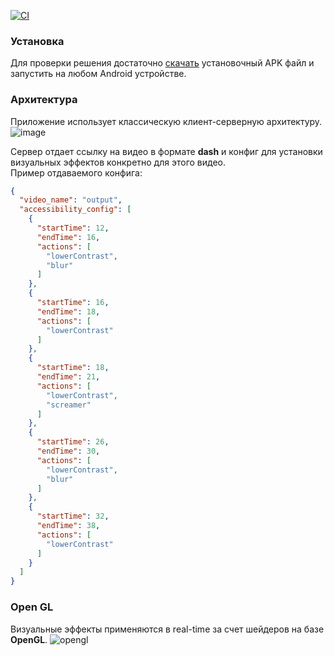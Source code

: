 [![CI](https://github.com/iartr/SmartMirror/actions/workflows/debug.yml/badge.svg)](https://github.com/iartr/SmartMirror/actions/workflows/debug.yml)

### Установка
Для проверки решения достаточно [скачать](https://disk.yandex.ru/d/YDsyLZ614AQqRQ) установочный APK файл и запустить на любом Android устройстве.

### Архитектура
Приложение использует классическую клиент-серверную архитектуру.    
![image](https://sun9-52.userapi.com/impg/gpjuQc9kQnsmcutTg8MHqz77ouMMsOQnBUh0uQ/f6DGYNJWDis.jpg?size=1346x992&quality=96&sign=779eeaa686b5bce44d1f36de98e49d7a&type=album)


Сервер отдает ссылку на видео в формате **dash** и конфиг для установки визуальных эффектов конкретно для этого видео.     
Пример отдаваемого конфига:
```json
{
  "video_name": "output",
  "accessibility_config": [
    {
      "startTime": 12,
      "endTime": 16,
      "actions": [
        "lowerContrast",
        "blur"
      ]
    },
    {
      "startTime": 16,
      "endTime": 18,
      "actions": [
        "lowerContrast"
      ]
    },
    {
      "startTime": 18,
      "endTime": 21,
      "actions": [
        "lowerContrast",
        "screamer"
      ]
    },
    {
      "startTime": 26,
      "endTime": 30,
      "actions": [
        "lowerContrast",
        "blur"
      ]
    },
    {
      "startTime": 32,
      "endTime": 38,
      "actions": [
        "lowerContrast"
      ]
    }
  ]
}
```

### Open GL
Визуальные эффекты применяются в real-time за счет шейдеров на базе **OpenGL**.
![opengl](https://sun9-47.userapi.com/impg/U23ypb3_uUHGRnoF0-TNUojrrjofFDXDcCQ4lA/KXxetdEzyO4.jpg?size=336x482&quality=96&sign=907ece3c1f165c28993df0f83ae4556f&type=album)
